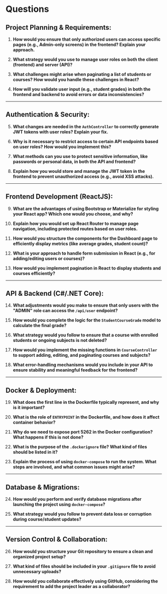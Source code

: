 # Questions

## **Project Planning & Requirements:**

1. **How would you ensure that only authorized users can access specific pages (e.g., Admin-only screens) in the frontend? Explain your approach.**

2. **What strategy would you use to manage user roles on both the client (frontend) and server (API)?**  

3. **What challenges might arise when paginating a list of students or courses? How would you handle these challenges in React?**

4. **How will you validate user input (e.g., student grades) in both the frontend and backend to avoid errors or data inconsistencies?**

---

## **Authentication & Security:**

5. **What changes are needed in the `AuthController` to correctly generate JWT tokens with user roles? Explain your fix.**

6. **Why is it necessary to restrict access to certain API endpoints based on user roles? How would you implement this?**

7. **What methods can you use to protect sensitive information, like passwords or personal data, in both the API and frontend?**

8. **Explain how you would store and manage the JWT token in the frontend to prevent unauthorized access (e.g., avoid XSS attacks).**

---

## **Frontend Development (ReactJS):**

9. **What are the advantages of using Bootstrap or Materialize for styling your React app? Which one would you choose, and why?**

10. **Explain how you would set up React Router to manage page navigation, including protected routes based on user roles.**

11. **How would you structure the components for the Dashboard page to efficiently display metrics (like average grades, student count)?**

12. **What is your approach to handle form submission in React (e.g., for adding/editing users or courses)?**

13. **How would you implement pagination in React to display students and courses efficiently?**

---

## **API & Backend (C#/.NET Core):**

14. **What adjustments would you make to ensure that only users with the "ADMIN" role can access the `/api/user` endpoint?**

15. **How would you complete the logic for the `StudentCourseGrade` model to calculate the final grade?**

16. **What strategy would you follow to ensure that a course with enrolled students or ongoing subjects is not deleted?**

17. **How would you implement the missing functions in `CourseController` to support adding, editing, and paginating courses and subjects?**

18. **What error-handling mechanisms would you include in your API to ensure stability and meaningful feedback for the frontend?**

---

## **Docker & Deployment:**

19. **What does the first line in the Dockerfile typically represent, and why is it important?**

20. **What is the role of `ENTRYPOINT` in the Dockerfile, and how does it affect container behavior?**

21. **Why do we need to expose port 5262 in the Docker configuration? What happens if this is not done?**

22. **What is the purpose of the `.dockerignore` file? What kind of files should be listed in it?**

23. **Explain the process of using `docker-compose` to run the system. What steps are involved, and what common issues might arise?**

---

## **Database & Migrations:**

24. **How would you perform and verify database migrations after launching the project using `docker-compose`?**

25. **What strategy would you follow to prevent data loss or corruption during course/student updates?**

---

## **Version Control & Collaboration:**

26. **How would you structure your Git repository to ensure a clean and organized project setup?**

27. **What kind of files should be included in your `.gitignore` file to avoid unnecessary uploads?**

28. **How would you collaborate effectively using GitHub, considering the requirement to add the project leader as a collaborator?**